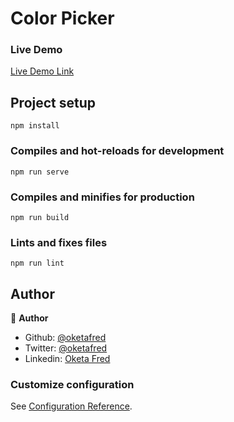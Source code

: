 # Color Picker


### Live Demo

[Live Demo Link](https://css-color-picker.netlify.app/)


## Project setup
```
npm install
```

### Compiles and hot-reloads for development
```
npm run serve
```

### Compiles and minifies for production
```
npm run build
```

### Lints and fixes files
```
npm run lint
```


## Author

👤 **Author**

- Github: [@oketafred](https://github.com/oketafred)
- Twitter: [@oketafred](https://twitter.com/oketafred)
- Linkedin: [Oketa Fred](https://www.linkedin.com/in/oketafred/)


### Customize configuration
See [Configuration Reference](https://cli.vuejs.org/config/).
